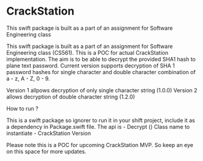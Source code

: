 # CrackStation

This swift package is built as a part of an assignment for Software Engineering class 





This swift package is built as a part of an assignment for Software Engineering class (CS561). This is a POC for actual CrackStation implementation. The aim is to be able to decrypt the provided SHA1 hash to plane text password. Current version supports decryption of SHA 1 password hashes for single character and double character combination of a - z, A - Z, 0 - 9.

Version 1 allpows decryption of only single character string (1.0.0)
Version 2 allows decryption of double character string (1.2.0)

How to run ?

This is a swift package so ignorer to run it in your shift project, include it as a dependency in Package.swift file.
The api is - 
Decrypt ()
Class name to instantiate - CrackStation
Version


Please note this is a POC for upcoming CrackStation MVP. So keep an eye on this space for more updates.
